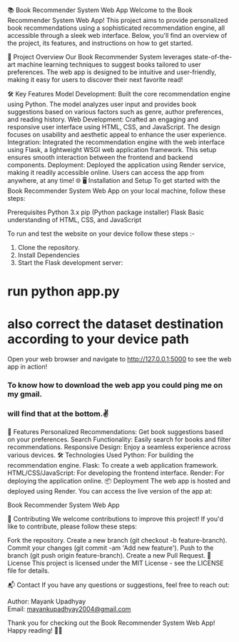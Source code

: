 📚 Book Recommender System Web App
Welcome to the Book Recommender System Web App! This project aims to provide personalized book recommendations using a sophisticated recommendation engine, all accessible through a sleek web interface. Below, you'll find an overview of the project, its features, and instructions on how to get started.

🚀 Project Overview
Our Book Recommender System leverages state-of-the-art machine learning techniques to suggest books tailored to user preferences. The web app is designed to be intuitive and user-friendly, making it easy for users to discover their next favorite read!

🛠️ Key Features
Model Development: Built the core recommendation engine using Python. The model analyzes user input and provides book suggestions based on various factors such as genre, author preferences, and reading history.
Web Development: Crafted an engaging and responsive user interface using HTML, CSS, and JavaScript. The design focuses on usability and aesthetic appeal to enhance the user experience.
Integration: Integrated the recommendation engine with the web interface using Flask, a lightweight WSGI web application framework. This setup ensures smooth interaction between the frontend and backend components.
Deployment: Deployed the application using Render service, making it readily accessible online. Users can access the app from anywhere, at any time! 🌐
🖥️ Installation and Setup
To get started with the Book Recommender System Web App on your local machine, follow these steps:

Prerequisites
Python 3.x
pip (Python package installer)
Flask
Basic understanding of HTML, CSS, and JavaScript

To run and test the website on your device follow these steps :-
1. Clone the repository.
2. Install Dependencies
3. Start the Flask development server:

  # run python app.py
  # also correct the dataset destination according to your device path
Open your web browser and navigate to http://127.0.0.1:5000 to see the web app in action!
### To know how to download the web app you could ping me on my gmail.
### will find that at the bottom.✌️

🌟 Features
Personalized Recommendations: Get book suggestions based on your preferences.
Search Functionality: Easily search for books and filter recommendations.
Responsive Design: Enjoy a seamless experience across various devices.
🛠️ Technologies Used
Python: For building the recommendation engine.
Flask: To create a web application framework.
HTML/CSS/JavaScript: For developing the frontend interface.
Render: For deploying the application online.
📦 Deployment
The web app is hosted and deployed using Render. You can access the live version of the app at:

Book Recommender System Web App

🤝 Contributing
We welcome contributions to improve this project! If you'd like to contribute, please follow these steps:

Fork the repository.
Create a new branch (git checkout -b feature-branch).
Commit your changes (git commit -am 'Add new feature').
Push to the branch (git push origin feature-branch).
Create a new Pull Request.
📄 License
This project is licensed under the MIT License - see the LICENSE file for details.

📬 Contact
If you have any questions or suggestions, feel free to reach out:

Author: Mayank Upadhyay  
Email: mayankupadhyay2004@gmail.com

Thank you for checking out the Book Recommender System Web App! Happy reading! 📖✨
